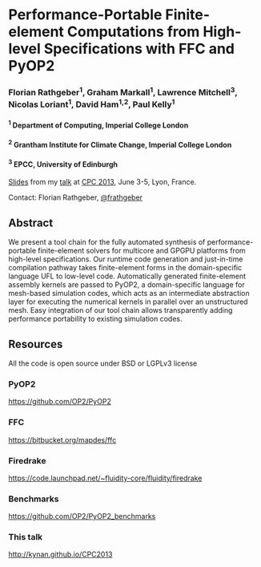 # Performance-Portable Finite-element Computations from High-level Specifications with FFC and PyOP2

### **Florian Rathgeber**<sup>1</sup>, Graham Markall<sup>1</sup>, Lawrence Mitchell<sup>3</sup>, Nicolas Loriant<sup>1</sup>, David Ham<sup>1,2</sup>, Paul Kelly<sup>1</sup>

#### <sup>1</sup> Department of Computing, Imperial College London
#### <sup>2</sup> Grantham Institute for Climate Change, Imperial College London
#### <sup>3</sup> EPCC, University of Edinburgh

[Slides][1] from my [talk][2] at [CPC 2013][3], June 3-5, Lyon, France.

Contact: Florian Rathgeber, [@frathgeber](https://twitter.com/frathgeber)

## Abstract

We present a tool chain for the fully automated synthesis of
performance-portable finite-element solvers for multicore and GPGPU platforms
from high-level specifications. Our runtime code generation and just-in-time
compilation pathway takes finite-element forms in the domain-specific language
UFL to low-level code. Automatically generated finite-element assembly kernels
are passed to PyOP2, a domain-specific language for mesh-based simulation
codes, which acts as an intermediate abstraction layer for executing the
numerical kernels in parallel over an unstructured mesh. Easy integration of
our tool chain allows transparently adding performance portability to existing
simulation codes.

## Resources

All the code is open source under BSD or LGPLv3 license

### PyOP2
<https://github.com/OP2/PyOP2>

### FFC
<https://bitbucket.org/mapdes/ffc>

### Firedrake
<https://code.launchpad.net/~fluidity-core/fluidity/firedrake>

### Benchmarks
<https://github.com/OP2/PyOP2_benchmarks>

### This talk
<http://kynan.github.io/CPC2013>

[1]: http://kynan.github.io/CPC2013
[2]: http://labexcompilation.ens-lyon.fr/cpc2013/program/
[3]: http://labexcompilation.ens-lyon.fr/cpc2013/
